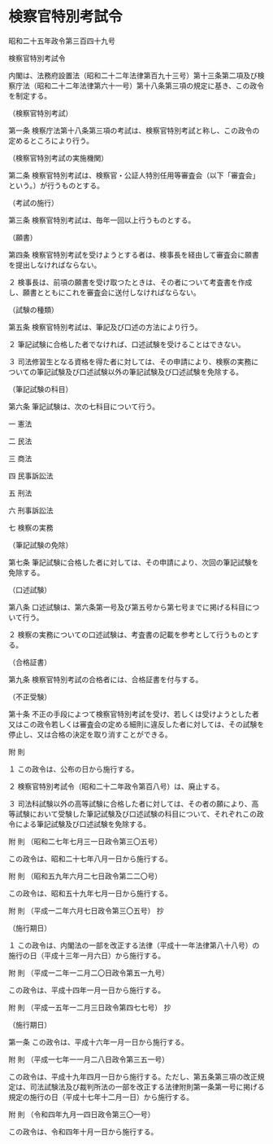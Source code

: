 # 検察官特別考試令

昭和二十五年政令第三百四十九号

検察官特別考試令

内閣は、法務府設置法（昭和二十二年法律第百九十三号）第十三条第二項及び検察庁法（昭和二十二年法律第六十一号）第十八条第三項の規定に基き、この政令を制定する。

（検察官特別考試）

第一条 検察庁法第十八条第三項の考試は、検察官特別考試と称し、この政令の定めるところにより行う。

（検察官特別考試の実施機関）

第二条 検察官特別考試は、検察官・公証人特別任用等審査会（以下「審査会」という。）が行うものとする。

（考試の施行）

第三条 検察官特別考試は、毎年一回以上行うものとする。

（願書）

第四条 検察官特別考試を受けようとする者は、検事長を経由して審査会に願書を提出しなければならない。

２ 検事長は、前項の願書を受け取つたときは、その者について考査書を作成し、願書とともにこれを審査会に送付しなければならない。

（試験の種類）

第五条 検察官特別考試は、筆記及び口述の方法により行う。

２ 筆記試験に合格した者でなければ、口述試験を受けることはできない。

３ 司法修習生となる資格を得た者に対しては、その申請により、検察の実務についての筆記試験及び口述試験以外の筆記試験及び口述試験を免除する。

（筆記試験の科目）

第六条 筆記試験は、次の七科目について行う。

一 憲法

二 民法

三 商法

四 民事訴訟法

五 刑法

六 刑事訴訟法

七 検察の実務

（筆記試験の免除）

第七条 筆記試験に合格した者に対しては、その申請により、次回の筆記試験を免除する。

（口述試験）

第八条 口述試験は、第六条第一号及び第五号から第七号までに掲げる科目について行う。

２ 検察の実務についての口述試験は、考査書の記載を参考として行うものとする。

（合格証書）

第九条 検察官特別考試の合格者には、合格証書を付与する。

（不正受験）

第十条 不正の手段によつて検察官特別考試を受け、若しくは受けようとした者又はこの政令若しくは審査会の定める細則に違反した者に対しては、その試験を停止し、又は合格の決定を取り消すことができる。

附 則

１ この政令は、公布の日から施行する。

２ 検察官特別考試令（昭和二十二年政令第百八号）は、廃止する。

３ 司法科試験以外の高等試験に合格した者に対しては、その者の願により、高等試験において受験した筆記試験及び口述試験の科目について、それぞれこの政令による筆記試験及び口述試験を免除する。

附 則 （昭和二七年七月三一日政令第三〇五号）

この政令は、昭和二十七年八月一日から施行する。

附 則 （昭和五九年六月二七日政令第二二〇号）

この政令は、昭和五十九年七月一日から施行する。

附 則 （平成一二年六月七日政令第三〇五号） 抄

（施行期日）

１ この政令は、内閣法の一部を改正する法律（平成十一年法律第八十八号）の施行の日（平成十三年一月六日）から施行する。

附 則 （平成一二年一二月二〇日政令第五一九号）

この政令は、平成十四年一月一日から施行する。

附 則 （平成一五年一二月三日政令第四七七号） 抄

（施行期日）

第一条 この政令は、平成十六年一月一日から施行する。

附 則 （平成一七年一一月二八日政令第三五一号）

この政令は、平成十九年四月一日から施行する。ただし、第五条第三項の改正規定は、司法試験法及び裁判所法の一部を改正する法律附則第一条第一号に掲げる規定の施行の日（平成十七年十二月一日）から施行する。

附 則 （令和四年九月一四日政令第三〇一号）

この政令は、令和四年十月一日から施行する。
